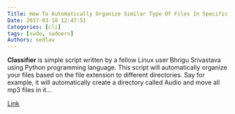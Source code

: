 ```yaml
---
Title: How To Automatically Organize Similar Type Of Files In Specific Folders
Date: 2017-03-18 12:47:51
Categories: [cli]
tags: [sudo, sudoers]
Authors: sedlav
---
```


**Classifier** is simple script written by a fellow Linux user Bhrigu Srivastava using Python programming language. This script will automatically organize your files based on the file extension to different directories. Say for example, it will automatically create a directory called Audio and move all mp3 files in it...

[Link](https://www.ostechnix.com/automatically-organize-similar-type-files-specific-folders/)
